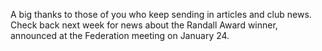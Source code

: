 A big thanks to those of you who keep sending in articles and club news.  Check back next week for news about the Randall Award winner, announced at the Federation meeting on January 24.
